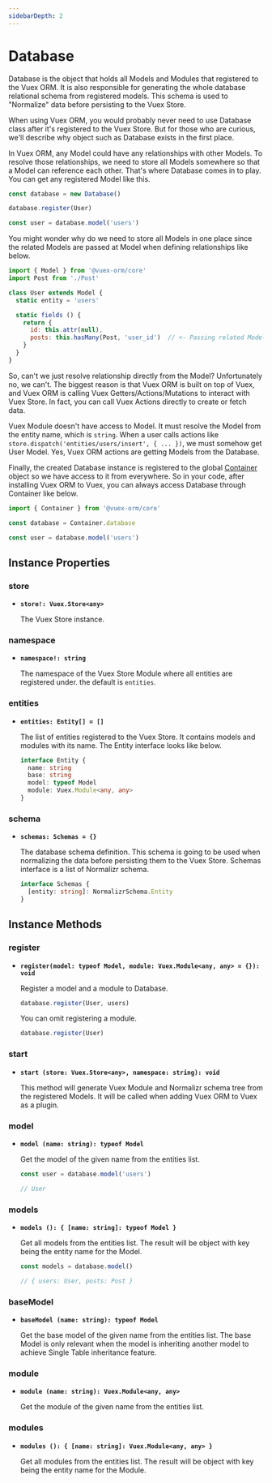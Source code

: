 ```yaml
---
sidebarDepth: 2
---
```


# Database

Database is the object that holds all Models and Modules that registered to the Vuex ORM. It is also responsible for generating the whole database relational schema from registered models. This schema is used to "Normalize" data before persisting to the Vuex Store.

When using Vuex ORM, you would probably never need to use Database class after it's registered to the Vuex Store. But for those who are curious, we'll describe why object such as Database exists in the first place.

In Vuex ORM, any Model could have any relationships with other Models. To resolve those relationships, we need to store all Models somewhere so that a Model can reference each other. That's where Database comes in to play. You can get any registered Model like this.

```js
const database = new Database()

database.register(User)

const user = database.model('users')
```

You might wonder why do we need to store all Models in one place since the related Models are passed at Model when defining relationships like below.

```js
import { Model } from '@vuex-orm/core'
import Post from './Post'

class User extends Model {
  static entity = 'users'

  static fields () {
    return {
      id: this.attr(null),
      posts: this.hasMany(Post, 'user_id')  // <- Passing related Model.
    }
  }
}
```

So, can't we just resolve relationship directly from the Model? Unfortunately no, we can't. The biggest reason is that Vuex ORM is built on top of Vuex, and Vuex ORM is calling Vuex Getters/Actions/Mutations to interact with Vuex Store. In fact, you can call Vuex Actions directly to create or fetch data.

Vuex Module doesn't have access to Model. It must resolve the Model from the entity name, which is `string`. When a user calls actions like `store.dispatch('entities/users/insert', { ... })`, we must somehow get User Model. Yes, Vuex ORM actions are getting Models from the Database.

Finally, the created Database instance is registered to the global [Container ](/api/container/container) object so we have access to it from everywhere. So in your code, after installing Vuex ORM to Vuex, you can always access Database through Container like below.

```js
import { Container } from '@vuex-orm/core'

const database = Container.database

const user = database.model('users')
```

## Instance Properties

### store

- **`store!: Vuex.Store<any>`**

  The Vuex Store instance.

### namespace

- **`namespace!: string`**

  The namespace of the Vuex Store Module where all entities are registered under. the default is `entities`.

### entities

- **`entities: Entity[] = []`**

  The list of entities registered to the Vuex Store. It contains models and modules with its name. The Entity interface looks like below.

  ```ts
  interface Entity {
    name: string
    base: string
    model: typeof Model
    module: Vuex.Module<any, any>
  }
  ```

### schema

- **`schemas: Schemas = {}`**

  The database schema definition. This schema is going to be used when normalizing the data before persisting them to the Vuex Store. Schemas interface is a list of Normalizr schema.

  ```ts
  interface Schemas {
    [entity: string]: NormalizrSchema.Entity
  }
  ```

## Instance Methods

### register

- **`register(model: typeof Model, module: Vuex.Module<any, any> = {}): void`**

  Register a model and a module to Database.

  ```js
  database.register(User, users)
  ```

  You can omit registering a module.

  ```js
  database.register(User)
  ```

### start

- **`start (store: Vuex.Store<any>, namespace: string): void`**

  This method will generate Vuex Module and Normalizr schema tree from the registered Models. It will be called when adding Vuex ORM to Vuex as a plugin.

### model

- **`model (name: string): typeof Model`**

  Get the model of the given name from the entities list.

  ```js
  const user = database.model('users')

  // User
  ```

### models

- **`models (): { [name: string]: typeof Model }`**

  Get all models from the entities list. The result will be object with key being the entity name for the Model.

  ```js
  const models = database.model()

  // { users: User, posts: Post }
  ```

### baseModel

- **`baseModel (name: string): typeof Model`**

  Get the base model of the given name from the entities list. The base Model is only relevant when the model is inheriting another model to achieve Single Table inheritance feature.
 
### module

- **`module (name: string): Vuex.Module<any, any>`**

  Get the module of the given name from the entities list.

### modules

- **`modules (): { [name: string]: Vuex.Module<any, any> }`**

  Get all modules from the entities list. The result will be object with key being the entity name for the Module.
